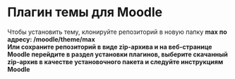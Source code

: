 # Плагин темы для Moodle
Чтобы установить тему, клонируйте репозиторий в новую папку <b>max<b> по адресу: /moodle/theme/max <br>
Или сохраните репозиторий в виде zip-архива и на веб-странице Moodle перейдите в раздел установки плагинов, выберите скачанный zip-архив в качестве установочного пакета и следуйте инструкциям Moodle
